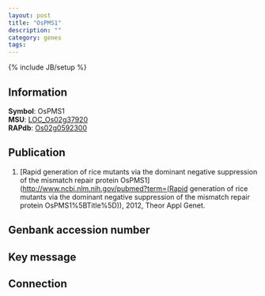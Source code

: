 ```yaml
---
layout: post
title: "OsPMS1"
description: ""
category: genes
tags: 
---
```

{% include JB/setup %}

## Information
__Symbol__: OsPMS1  
__MSU__: [LOC_Os02g37920](http://rice.plantbiology.msu.edu/cgi-bin/ORF_infopage.cgi?orf=LOC_Os02g37920)  
__RAPdb__: [Os02g0592300](http://rapdb.dna.affrc.go.jp/viewer/gbrowse_details/irgsp1?name=Os02g0592300)  

## Publication
1. [Rapid generation of rice mutants via the dominant negative suppression of the mismatch repair protein OsPMS1](http://www.ncbi.nlm.nih.gov/pubmed?term=(Rapid generation of rice mutants via the dominant negative suppression of the mismatch repair protein OsPMS1%5BTitle%5D)), 2012, Theor Appl Genet.

## Genbank accession number

## Key message

## Connection


